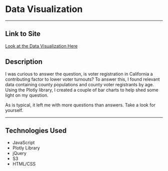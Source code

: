 # Data Visualization
----

## Link to Site
[Look at the Data Visualization Here](https://zuzanav.github.io/voter-reg/)

## Description
I was curious to answer the question, is voter registration in California a contributing factor to lower voter turnouts? To answer this, I found relevant data containing county populations and county voter registrants by age. Using the Plotly library, I created a couple of bar charts to help shed some light on my question. 

As is typical, it left me with more questions than answers. Take a look for yourself. 

----
## Technologies Used

- JavaScript
- Plotly Library
- jQuery 
- S3
- HTML/CSS